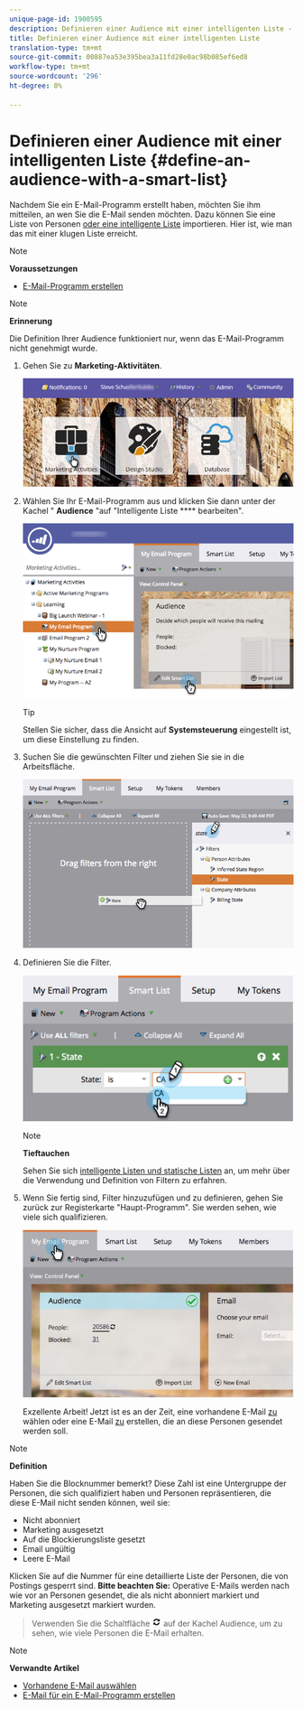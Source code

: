 ```yaml
---
unique-page-id: 1900595
description: Definieren einer Audience mit einer intelligenten Liste - Marketing Docs - Produktdokumentation
title: Definieren einer Audience mit einer intelligenten Liste
translation-type: tm+mt
source-git-commit: 00887ea53e395bea3a11fd28e0ac98b085ef6ed8
workflow-type: tm+mt
source-wordcount: '296'
ht-degree: 0%

---
```



# Definieren einer Audience mit einer intelligenten Liste {#define-an-audience-with-a-smart-list}

Nachdem Sie ein E-Mail-Programm [](../../../../product-docs/email-marketing/email-programs/creating-an-email-program/create-an-email-program.md)erstellt haben, möchten Sie ihm mitteilen, an wen Sie die E-Mail senden möchten. Dazu können Sie eine Liste von Personen [oder eine intelligente Liste](define-an-audience-by-importing-a-list.md) importieren. Hier ist, wie man das mit einer klugen Liste erreicht.

>[!NOTE]
>
>**Voraussetzungen**
>
>* [E-Mail-Programm erstellen](../../../../product-docs/email-marketing/email-programs/creating-an-email-program/create-an-email-program.md)

>



>[!NOTE]
>
>**Erinnerung**
>
>Die Definition Ihrer Audience funktioniert nur, wenn das E-Mail-Programm nicht genehmigt wurde.

1. Gehen Sie zu **Marketing-Aktivitäten**.

   ![](assets/login-marketing-activities.png)

1. Wählen Sie Ihr E-Mail-Programm aus und klicken Sie dann unter der Kachel &quot; **Audience** &quot;auf &quot;Intelligente Liste **** bearbeiten&quot;.

   ![](assets/2017-05-22-09-46-37.png)

   >[!TIP]
   >
   >Stellen Sie sicher, dass die Ansicht auf **Systemsteuerung** eingestellt ist, um diese Einstellung zu finden.

1. Suchen Sie die gewünschten Filter und ziehen Sie sie in die Arbeitsfläche.

   ![](assets/dragstate.png)

1. Definieren Sie die Filter.

   ![](assets/image2014-9-12-11-3a1-3a14.png)

   >[!NOTE]
   >
   >**Tieftauchen**
   >
   >
   >Sehen Sie sich [intelligente Listen und statische Listen](http://docs.marketo.com/display/docs/smart+lists+and+static+lists) an, um mehr über die Verwendung und Definition von Filtern zu erfahren.

1. Wenn Sie fertig sind, Filter hinzuzufügen und zu definieren, gehen Sie zurück zur Registerkarte &quot;Haupt-Programm&quot;. Sie werden sehen, wie viele sich qualifizieren.

   ![](assets/myemailprogram.jpg)

   Exzellente Arbeit! Jetzt ist es an der Zeit, eine vorhandene E-Mail [zu](../../../../product-docs/email-marketing/email-programs/email-program-actions/choose-an-existing-email.md) wählen oder eine E-Mail [zu](../../../../product-docs/email-marketing/email-programs/email-program-actions/create-an-email-for-an-email-program.md) erstellen, die an diese Personen gesendet werden soll.

>[!NOTE]
>
>**Definition**
>
>Haben Sie die Blocknummer bemerkt? Diese Zahl ist eine Untergruppe der Personen, die sich qualifiziert haben und Personen repräsentieren, die diese E-Mail nicht senden können, weil sie:
>
>* Nicht abonniert
>* Marketing ausgesetzt
>* Auf die Blockierungsliste gesetzt
>* Email ungültig
>* Leere E-Mail

>
>
Klicken Sie auf die Nummer für eine detaillierte Liste der Personen, die von Postings gesperrt sind. **Bitte beachten Sie:** Operative E-Mails werden nach wie vor an Personen gesendet, die als nicht abonniert markiert und Marketing ausgesetzt markiert wurden.
>
>Verwenden Sie die Schaltfläche ![—](assets/image2014-10-23-16-3a32-3a36.png) auf der Kachel Audience, um zu sehen, wie viele Personen die E-Mail erhalten.

>[!NOTE]
>
>**Verwandte Artikel**
>
>* [Vorhandene E-Mail auswählen](../../../../product-docs/email-marketing/email-programs/email-program-actions/choose-an-existing-email.md)
>* [E-Mail für ein E-Mail-Programm erstellen](../../../../product-docs/email-marketing/email-programs/email-program-actions/create-an-email-for-an-email-program.md)

>




